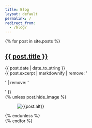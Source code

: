 ```yaml
---
title: Blog
layout: default
permalink: /
redirect_from:
  - /blog/
---
```

{% for post in site.posts %}
<article class="h-entry">
    <h2 class="p-name blogroll-title"><a class="u-uid u-url" href="{{ post.url }}">{{ post.title }}</a></h2>
    <time class="dt-published" datetime="{{ post.date | date_to_xmlschema }}">{{ post.date | date_to_string }}</time>
    <summary class="p-summary">{{ post.excerpt | markdownify | remove: '<p>' | remove: '</p>' }}</summary>
    {% unless post.hide_image %}
    <figure class="blogroll">
    <img class="u-photo" src = "{{post.image}}" alt="{{post.alt}}">
    </figure>
    {% endunless %}
</article>
{% endfor %}
